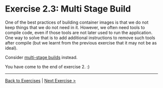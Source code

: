 # Exercise 2.3: Multi Stage Build
One of the best practices of building container images is that we do not keep things that we do not need in it. However, we often need tools to compile code, even if those tools are not later used to run the application. One way to solve that is to add additional instructions to remove such tools after compile (but we learnt from the previous exercise that it may not be as ideal).

Consider [multi-stage builds](https://docs.docker.com/build/building/multi-stage/) instead.

You have come to the end of exercise 2. :)

---
[Back to Exercises](./README.md) | [Next Exercise >](./30-NetworkAndVolumes.md)
